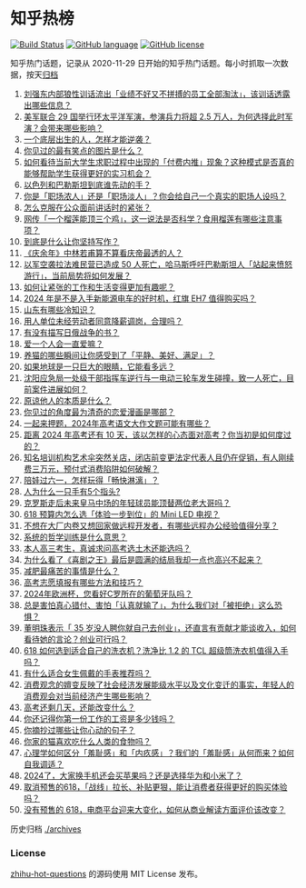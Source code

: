 # 知乎热榜
[![Build Status](https://github.com/ToWeLong/zhihu-hot-questions/workflows/CI/badge.svg)](https://github.com/ToWeLong/zhihu-hot-questions/actions)
[![GitHub language](https://img.shields.io/badge/language-golang-orange.svg)](https://golang.org/)
[![GitHub license](https://img.shields.io/github/license/ToWeLong/zhihu-hot-questions)](https://github.com/ToWeLong/zhihu-hot-questions/blob/main/LICENSE)

知乎热门话题，记录从 2020-11-29 日开始的知乎热门话题。每小时抓取一次数据，按天[归档](./archives)

<!-- BEGIN -->

1. [刘强东内部狼性训话流出「业绩不好又不拼搏的员工全部淘汰」，该训话透露出哪些信息？](https://www.zhihu.com/question/657302553)
1. [美军联合 29 国举行环太平洋军演，参演兵力将超 2.5 万人，为何选择此时军演？会带来哪些影响？](https://www.zhihu.com/question/657447756)
1. [一个底层出生的人，怎样才能逆袭？](https://www.zhihu.com/question/656902800)
1. [你见过的最有笑点的图片是什么？](https://www.zhihu.com/question/656676848)
1. [如何看待当前大学生求职过程中出现的「付费内推」现象？这种模式是否真的能够帮助学生获得更好的实习机会？](https://www.zhihu.com/question/657318445)
1. [以色列和巴勒斯坦到底谁先动的手？](https://www.zhihu.com/question/657314199)
1. [你是「职场浓人」还是「职场淡人」？你会给自己一个真实的职场人设吗？](https://www.zhihu.com/question/657341172)
1. [怎么克服在公众面前讲话时的紧张？](https://www.zhihu.com/question/656857420)
1. [网传「一个榴莲能顶三个鸡」，这一说法是否科学？食用榴莲有哪些注意事项？](https://www.zhihu.com/question/657342771)
1. [到底是什么让你坚持写作？](https://www.zhihu.com/question/649199268)
1. [《庆余年》中林若甫算不算看庆帝最透的人？](https://www.zhihu.com/question/657379708)
1. [以军空袭拉法难民营已造成 50 人死亡，哈马斯呼吁巴勒斯坦人「站起来愤怒游行」，当前局势将如何发展？](https://www.zhihu.com/question/657320726)
1. [如何让紧张的工作和生活变得更加有趣呢？](https://www.zhihu.com/question/656851518)
1. [2024 年是不是入手新能源电车的好时机，红旗 EH7 值得购买吗？](https://www.zhihu.com/question/657421018)
1. [山东有哪些冷知识？](https://www.zhihu.com/question/653228670)
1. [用人单位未经劳动者同意降薪调岗，合理吗？](https://www.zhihu.com/question/655920867)
1. [有没有描写日俄战争的书？](https://www.zhihu.com/question/334040957)
1. [爱一个人会一直爱嘛？](https://www.zhihu.com/question/653716720)
1. [养猫的哪些瞬间让你感受到了「平静、美好、满足」？](https://www.zhihu.com/question/656317014)
1. [如果地球是一只巨大的眼睛，它能看多远？](https://www.zhihu.com/question/655343496)
1. [沈阳应急局一处级干部指挥车逆行与一电动三轮车发生碰撞，致一人死亡，目前案件进展如何？](https://www.zhihu.com/question/657343165)
1. [原谅他人的本质是什么？](https://www.zhihu.com/question/657180050)
1. [你见过的角度最为清奇的恋爱漫画是哪部？](https://www.zhihu.com/question/400317390)
1. [一起来押题，2024年高考语文大作文题可能有哪些？](https://www.zhihu.com/question/656722699)
1. [距离 2024 年高考还有 10 天，该以怎样的心态面对高考？你当初是如何度过的？](https://www.zhihu.com/question/657318397)
1. [知名培训机构艺术伞突然关店，闭店前变更法定代表人且仍在促销，有人刚续费三万元，预付式消费陷阱如何破解？](https://www.zhihu.com/question/657411989)
1. [陪娃过六一，怎样玩得「畅快淋漓」？](https://www.zhihu.com/question/656946992)
1. [人为什么一只手有5个指头?](https://www.zhihu.com/question/655210664)
1. [克罗斯走后未来皇马中场的年轻球员能顶替两位老大哥吗？](https://www.zhihu.com/question/653583298)
1. [618 预算内怎么选「体验一步到位」的 Mini LED 电视？](https://www.zhihu.com/question/657423666)
1. [不想在大厂内卷又想回家做远程开发者，有哪些远程办公经验值得分享？](https://www.zhihu.com/question/657440165)
1. [系统的哲学训练是什么意思？](https://www.zhihu.com/question/635311391)
1. [本人高三考生，真诚求问高考选土木还能选吗？](https://www.zhihu.com/question/657413717)
1. [为什么看了《喜剧之王》最后是圆满的结局我却一点也高兴不起来？](https://www.zhihu.com/question/33752494)
1. [减肥最痛苦的事情是什么？](https://www.zhihu.com/question/653778731)
1. [高考志愿填报有哪些方法和技巧？](https://www.zhihu.com/question/656737973)
1. [2024年欧洲杯，您看好C罗所在的葡萄牙队吗？](https://www.zhihu.com/question/656325059)
1. [总是害怕真心错付、害怕「认真就输了」，为什么我们对「被拒绝」这么恐惧？](https://www.zhihu.com/question/656804333)
1. [董明珠表示「 35 岁没人聘你就自己去创业」，还直言有贡献才能谈收入，如何看待她的言论？创业可行吗？](https://www.zhihu.com/question/657335522)
1. [618 如何选到适合自己的洗衣机？洗净比 1.2 的 TCL 超级筒洗衣机值得入手吗？](https://www.zhihu.com/question/657438345)
1. [有什么适合女生佩戴的手表推荐吗？](https://www.zhihu.com/question/655428456)
1. [消费观念的嬗变反映了社会经济发展能级水平以及文化变迁的事实，年轻人的消费观会对当前经济产生哪些影响？](https://www.zhihu.com/question/657331154)
1. [高考还剩几天，还能改变什么？](https://www.zhihu.com/question/657318583)
1. [你还记得你第一份工作的工资是多少钱吗？](https://www.zhihu.com/question/652752395)
1. [你摘抄过哪些让你心动的句子？](https://www.zhihu.com/question/657421928)
1. [你家的猫喜欢吃什么人类的食物吗？](https://www.zhihu.com/question/656791872)
1. [心理学如何区分「羞耻感」和「内疚感」？我们的「羞耻感」从何而来？如何自我调适？](https://www.zhihu.com/question/656698988)
1. [2024了，大家换手机还会买苹果吗？还是选择华为和小米了？](https://www.zhihu.com/question/657216118)
1. [取消预售的618，「战线」拉长、补贴更狠，能让消费者获得更好的购买体验吗？](https://www.zhihu.com/question/656902683)
1. [没有预售的 618，电商平台迎来大变化，如何从商业解读方面评价该改变？](https://www.zhihu.com/question/656903073)

<!-- END -->

历史归档 [./archives](./archives)


### License
[zhihu-hot-questions](https://github.com/towelong/zhihu-hot-questions) 的源码使用 MIT License 发布。